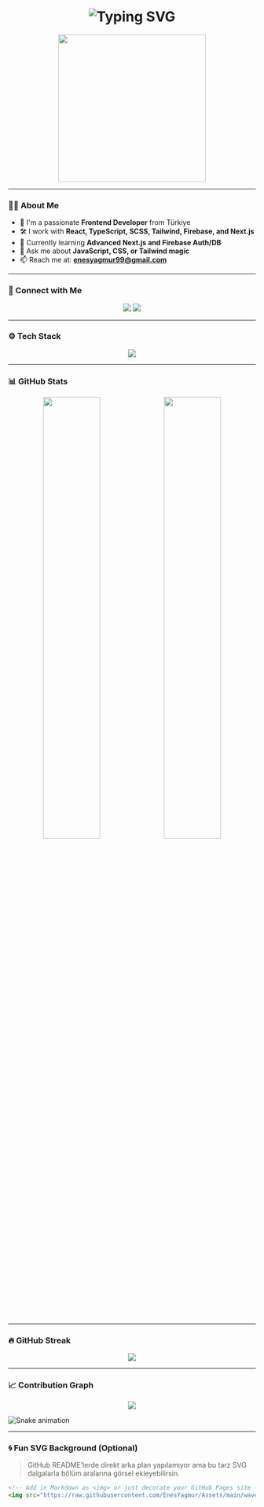 <h1 align="center">
  <img src="https://readme-typing-svg.demolab.com?font=Fira+Code&duration=2000&pause=1000&center=true&vCenter=true&width=435&lines=Hi+👋+I'm+Enes+Yağmur!;Frontend+Developer+%F0%9F%9A%80;React+%7C+Next.js+%7C+Tailwind+%7C+Firebase" alt="Typing SVG" />
</h1>

<p align="center">
  <img src="https://media.giphy.com/media/qgQUggAC3Pfv687qPC/giphy.gif" width="300" />
</p>

---

### 🧑‍💻 About Me

- 🚀 I'm a passionate **Frontend Developer** from Türkiye  
- 🛠️ I work with **React, TypeScript, SCSS, Tailwind, Firebase, and Next.js**  
- 🌱 Currently learning **Advanced Next.js and Firebase Auth/DB**  
- 💬 Ask me about **JavaScript, CSS, or Tailwind magic**  
- 📫 Reach me at: **enesyagmur99@gmail.com**  

---

### 🔗 Connect with Me

<p align="center">
  <a href="mailto:enesyagmur99@gmail.com"><img src="https://img.shields.io/badge/Gmail-EA4335?style=for-the-badge&logo=gmail&logoColor=white"/></a>
  <a href="https://www.linkedin.com/in/enes-ya%C4%9Fmur-4b6201249/" target="_blank"><img src="https://img.shields.io/badge/LinkedIn-0A66C2?style=for-the-badge&logo=linkedin&logoColor=white"/></a>
</p>

---

### ⚙️ Tech Stack

<p align="center">
  <img src="https://skillicons.dev/icons?i=html,css,scss,tailwind,js,ts,react,nextjs,firebase" />
</p>

---

### 📊 GitHub Stats

<p align="center">
  <img src="https://github-readme-stats.vercel.app/api?username=enesyagmur&show_icons=true&theme=radical" width="48%"/>
  <img src="https://github-readme-stats.vercel.app/api/top-langs/?username=enesyagmur&layout=compact&theme=radical" width="48%" />
</p>

---

### 🔥 GitHub Streak

<p align="center">
  <img src="https://github-readme-streak-stats.herokuapp.com/?user=enesyagmur&theme=radical" />
</p>

---

### 📈 Contribution Graph

<p align="center">
  <img src="https://github-contribution-grid.vercel.app/api?username=enesyagmur&bg=radial-gradient(circle,%23000000,%230f2027)" />
</p>

![Snake animation](https://github.com/enesyagmur/enesyagmur/blob/output/github-contribution-grid-snake.svg)


---

### 🌀 Fun SVG Background (Optional)

> GitHub README’lerde direkt arka plan yapılamıyor ama bu tarz SVG dalgalarla bölüm aralarına görsel ekleyebilirsin.

```html
<!-- Add in Markdown as <img> or just decorate your GitHub Pages site -->
<img src="https://raw.githubusercontent.com/EnesYagmur/Assets/main/wave.svg" />

